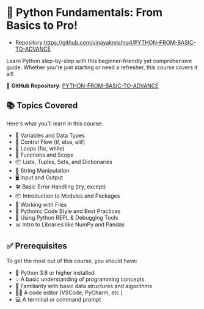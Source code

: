 # 🚀 Python Fundamentals: From Basics to Pro!
- Repository:https://github.com/vinayakmishra4/PYTHON-FROM-BASIC-TO-ADVANCE 

Learn Python step-by-step with this beginner-friendly yet comprehensive guide. Whether you're just starting or need a refresher, this course covers it all!

📌 **GitHub Repository**: [PYTHON-FROM-BASIC-TO-ADVANCE](https://github.com/vinayakmishra4/PYTHON-FROM-BASIC-TO-ADVANCE)

## 📚 Topics Covered
Here's what you'll learn in this course:

- 🧮 Variables and Data Types
- 🔁 Control Flow (if, else, elif)
- 🔄 Loops (for, while)
- 🧠 Functions and Scope
- 📦 Lists, Tuples, Sets, and Dictionaries
- 📝 String Manipulation
- 🖥️ Input and Output
- 🛠️ Basic Error Handling (try, except)
- 📦 Introduction to Modules and Packages
- 📂 Working with Files
- 🧪 Pythonic Code Style and Best Practices
- 🧰 Using Python REPL & Debugging Tools
- 📊 Intro to Libraries like NumPy and Pandas

## ✅ Prerequisites

To get the most out of this course, you should have:

- 🐍 Python 3.8 or higher installed
- 💡 A basic understanding of programming concepts
- 🧮 Familiarity with basic data structures and algorithms
- 🧑‍💻 A code editor (VSCode, PyCharm, etc.)
- 💻 A terminal or command prompt
